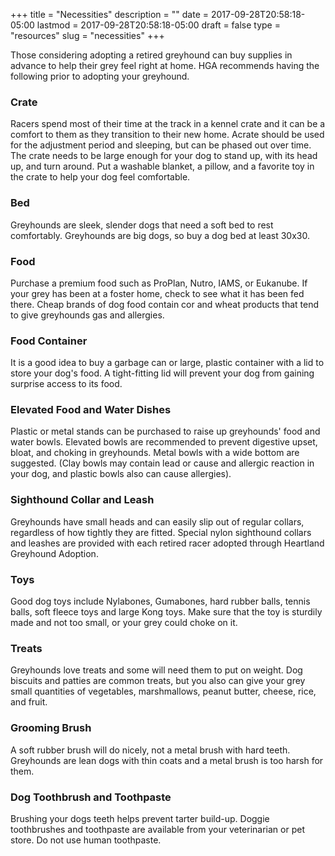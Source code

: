 +++
title = "Necessities"
description = ""
date = 2017-09-28T20:58:18-05:00
lastmod = 2017-09-28T20:58:18-05:00
draft = false
type = "resources"
slug = "necessities"
+++

Those considering adopting a retired greyhound can buy supplies in advance to help their grey feel right at home. HGA recommends having the following prior to adopting your greyhound.

### Crate ###
Racers spend most of their time at the track in a kennel crate and it can be a comfort to them as they transition to their new home. Acrate should be used for the adjustment period and sleeping, but can be phased out over time. The crate needs to be large enough for your dog to stand up, with its head up, and turn around. Put a washable blanket, a pillow, and a favorite toy in the crate to help your dog feel comfortable.

### Bed ###
Greyhounds are sleek, slender dogs that need a soft bed to rest comfortably. Greyhounds are big dogs, so buy a dog bed at least 30x30.

### Food ###
Purchase a premium food such as ProPlan, Nutro, IAMS, or Eukanube. If your grey has been at a foster home, check to see what it has been fed there. Cheap brands of dog food contain cor and wheat products that tend to give greyhounds gas and allergies.

### Food Container ###
It is a good idea to buy a garbage can or large, plastic container with a lid to store your dog's food. A tight-fitting lid will prevent your dog from gaining surprise access to its food.

### Elevated Food and Water Dishes ###
Plastic or metal stands can be purchased to raise up greyhounds' food and water bowls. Elevated bowls are recommended to prevent digestive upset, bloat, and choking in greyhounds. Metal bowls with a wide bottom are suggested. (Clay bowls may contain lead or cause and allergic reaction in your dog, and plastic bowls also can cause allergies).

### Sighthound Collar and Leash ###
Greyhounds have small heads and can easily slip out of regular collars, regardless of how tightly they are fitted. Special nylon sighthound collars and leashes are provided with each retired racer adopted through Heartland Greyhound Adoption.

### Toys ###
Good dog toys include Nylabones, Gumabones, hard rubber balls, tennis balls, soft fleece toys and large Kong toys. Make sure that the toy is sturdily made and not too small, or your grey could choke on it.

### Treats ###
Greyhounds love treats and some will need them to put on  weight. Dog biscuits and patties are common treats, but you also can give your grey small quantities of vegetables, marshmallows, peanut butter, cheese, rice, and fruit.

### Grooming Brush ###
A soft rubber brush will do nicely, not a metal brush with hard teeth. Greyhounds are lean dogs with thin coats and a metal brush is too harsh for them.

### Dog Toothbrush and Toothpaste ###
Brushing your dogs teeth helps prevent tarter build-up. Doggie toothbrushes and toothpaste are available from your veterinarian or pet store. Do not use human toothpaste.